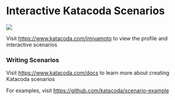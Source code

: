 # Interactive Katacoda Scenarios

[![](http://shields.katacoda.com/katacoda/jmiyamoto/count.svg)](https://www.katacoda.com/jmiyamoto "Get your profile on Katacoda.com")

Visit https://www.katacoda.com/jmiyamoto to view the profile and interactive scenarios

### Writing Scenarios
Visit https://www.katacoda.com/docs to learn more about creating Katacoda scenarios

For examples, visit https://github.com/katacoda/scenario-example
